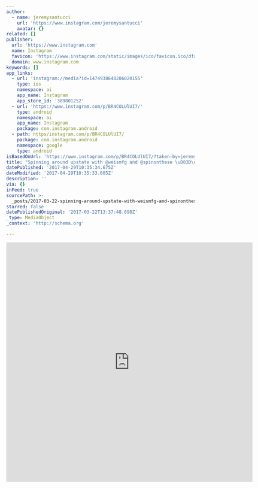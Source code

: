 ```yaml
---
author:
  - name: jeremysantucci
    url: 'https://www.instagram.com/jeremysantucci'
    avatar: {}
related: []
publisher:
  url: 'https://www.instagram.com'
  name: Instagram
  favicon: 'https://www.instagram.com/static/images/ico/favicon.ico/dfa85bb1fd63.ico'
  domain: www.instagram.com
keywords: []
app_links:
  - url: 'instagram://media?id=1474938648286020155'
    type: ios
    namespace: ai
    app_name: Instagram
    app_store_id: '389801252'
  - url: 'https://www.instagram.com/p/BR4COLUlUI7/'
    type: android
    namespace: ai
    app_name: Instagram
    package: com.instagram.android
  - path: https/instagram.com/p/BR4COLUlUI7/
    package: com.instagram.android
    namespace: google
    type: android
isBasedOnUrl: 'https://www.instagram.com/p/BR4COLUlUI7/?taken-by=jeremysantucci'
title: "Spinning around upstate with @weismfg and @spinonthese \uD83D\uDEB4\uD83C\uDFFC✨☃️"
datePublished: '2017-04-29T10:35:34.675Z'
dateModified: '2017-04-29T10:35:33.605Z'
description: ''
via: {}
inFeed: true
sourcePath: >-
  _posts/2017-03-22-spinning-around-upstate-with-weismfg-and-spinonthese-sparkles.md
starred: false
datePublishedOriginal: '2017-03-22T13:37:48.698Z'
_type: MediaObject
_context: 'http://schema.org'

---
```

<iframe src="https://cdn.embedly.com/widgets/media.html?src=http%3A%2F%2Fscontent.cdninstagram.com%2Ft50.2886-16%2F17454278_1964493043778902_5416200669335912448_n.mp4&amp;src_secure=1&amp;url=https%3A%2F%2Fwww.instagram.com%2Fp%2FBR4COLUlUI7%2F&amp;image=https%3A%2F%2Fscontent.cdninstagram.com%2Ft51.2885-15%2Fs640x640%2Fe15%2F17438017_1102716846540541_4875487174650232832_n.jpg&amp;key=b7d04c9b404c499eba89ee7072e1c4f7&amp;type=video%2Fmp4&amp;schema=instagram" width="658" height="640" scrolling="no" frameborder="0" allowfullscreen="" style=""></iframe>